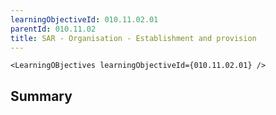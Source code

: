 ```yaml
---
learningObjectiveId: 010.11.02.01
parentId: 010.11.02
title: SAR - Organisation - Establishment and provision
---
```


```tsx eval
<LearningOBjectives learningObjectiveId={010.11.02.01} />
```

## Summary
